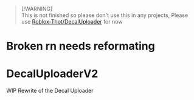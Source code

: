 
> [!WARNING]\
> This is not finished so please don't use this in any projects, Please use [Roblox-Thot/DecalUploader](https://github.com/Roblox-Thot/DecalUploader) for now
# Broken rn needs reformating
# DecalUploaderV2
WIP Rewrite of the Decal Uploader
